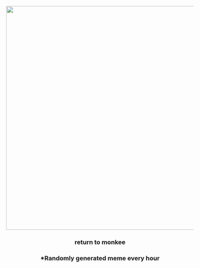 <p align="center">
        <img src="https://i.imgur.com/KKtsgqE.gif" width="600" height="600">
        </p>
        <h3 align="center">return to monkee</h3>
        <h3 align="center">*Randomly generated meme every hour</h3>
    